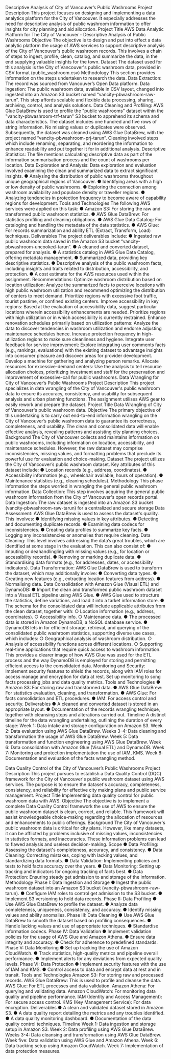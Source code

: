 
Descriptive Analysis of City of Vancouver’s Public Washrooms
Project Description
This project focuses on designing and implementing a data analytics platform for the City of Vancouver. It especially addresses the need for descriptive analysis of public washroom information to offer insights for city planning and aid allocation.
Project Title
AWS Data Analytic Platform for The City of Vancouver - Descriptive Analysis of Public Washrooms
Objective
The objective is to design and put into effect a data analytic platform the usage of AWS services to support descriptive analysis of the City of Vancouver's public washroom records.  This involves a chain of steps to ingest, profile, clean, catalog, and summarize the data, in the end supplying valuable insights for the town.
Dataset
The dataset used for this analysis is the City of Vancouver's public washroom data, provided in CSV format (public_washroom.csv)
Methodology
This section provides information on the steps undertaken to research the data.
Data Extraction: The record was sourced from Vancouver’s Open Data platform.
Data Ingestion: The public washroom data, available in CSV layout, changed into ingested into an Amazon S3 bucket named “vancity-pbwashroom-raw-tarun”. This step affords scalable and flexible data processing, sharing, archiving, control, and analysis solutions.
Data Cleaning and Profiling: AWS Glue DataBrew is used to profile the "public washrooms" dataset within the "vancity-pbwashroom-trf-tarun" S3 bucket to apprehend its schema and data characteristics. The dataset includes one hundred and five rows of string information.  No missing values or duplicates were observed.  Subsequently, the dataset was cleaned using AWS Glue DataBrew, with the project named “vancity-pbwashroom-prj-tarun”.  Cleaning involved steps which include renaming, separating, and reordering the information to enhance readability and put together it for in additional analysis.
Descriptive Statistics: The file mentions calculating descriptive data as part of the information summarisation process and the count of washrooms per location.
Data Exploration and Analysis: 
Data exploration and evaluation involved examining the clean and summarized data to extract significant insights.
●	Analysing the distribution of public washrooms throughout unique geographical regions of Vancouver.
●	Identifying areas with a high or low density of public washrooms.
●	Exploring the connection among washroom availability and populace density or traveller regions.
●	Analyzing tendencies in protection frequency to become aware of capability regions for development.
Tools and Technologies
The following AWS services were applied on this task:
●	Amazon S3: For storing the raw and transformed public washroom statistics.
●	AWS Glue DataBrew: For statistics profiling and cleaning obligations.
●	AWS Glue Data Catalog: For cataloging and handling the metadata of the data statistics.
●	AWS Glue: For records summarization and ability ETL (Extract, Transform, Load) techniques.
Deliverables
The project deliverables include:
●	Ingested raw public washroom data saved in the Amazon S3 bucket “vancity-pbwashroom-uncooked-tarun”.
●	A cleaned and converted dataset, prepared for analysis.
●	A statistics catalog in AWS Glue Data Catalog, offering metadata management.
●	Summarized data, providing key descriptive statistics.
●	Descriptive analysis of the public washroom facts, including insights and traits related to distribution, accessibility, and protection.
●	A cost estimate for the AWS resources used within the assignment.
Recommendations:
Optimize washroom distribution based on location utilization: Analyze the summarized facts to perceive locations with high public washroom utilization and recommend optimizing the distribution of centers to meet demand. Prioritize regions with excessive foot traffic, tourist pastime, or confined existing centers.
Improve accessibility in key regions: Based at the evaluation of accessibility data, suggest particular locations wherein accessibility enhancements are needed. Prioritize regions with high utilization or in which accessibility is currently restrained.
Enhance renovation schedules primarily based on utilization patterns: Analyze the data to discover tendencies in washroom utilization and endorse adjusting maintenance schedules hence. Increase protection frequency in high-utilization regions to make sure cleanliness and hygiene.
Integrate user feedback for service improvement: Explore integrating user comments facts (e.g., rankings, evaluations) with the existing dataset to advantage insights into consumer pleasure and discover areas for provider development. Develop a machine for gathering and analyzing person remarks.
Allocate resources for excessive-demand centers: Use the analysis to tell resource allocation choices, prioritizing investment and staff for the preservation and improvement of excessive-call for public washrooms.
Data Wrangling for City of Vancouver’s Public Washrooms
Project Description
This project specializes in data wrangling of the City of Vancouver's public washroom data to ensure its accuracy, consistency, and usability for subsequent analysis and urban planning functions. The assignment utilises AWS gear to easily rework and prepare the dataset.
Project Title
Data Wrangling of City of Vancouver's public washroom data.
Objective
The primary objective of this undertaking is to carry out end-to-end information wrangling on the City of Vancouver’s public washroom data to guarantee its correctness, completeness, and usability. The clean and consolidated data will enable effective analysis, revealing patterns and assisting city planning choices.
Background
The City of Vancouver collects and maintains information on public washrooms, including information on location, accessibility, and maintenance schedules. However, the raw dataset may comprise inconsistencies, missing values, and formatting problems that preclude its powerful use for evaluation and choice-making.
Dataset
The project utilizes the City of Vancouver’s public washroom dataset. Key attributes of this dataset include:
●	Location records (e.g., address, coordinates).
●	Accessibility information (e.g., wheelchair available, hours of operation).
●	Maintenance statistics (e.g., cleaning schedules).
Methodology
This phase information the steps worried in wrangling the general public washroom information.
Data Collection: This step involves acquiring the general public washroom information from the City of Vancouver's open records portal.
Data Ingestion: The raw dataset is ingested into an Amazon S3 bucket (vancity-pbwashroom-raw-tarun) for a centralized and secure storage
Data Assessment: AWS Glue DataBrew is used to assess the dataset's quality. This involves:
●	Identifying missing values in key attributes.
●	Detecting and documenting duplicate records.
●	Examining data codecs for inconsistencies.
●	Creating data profiles to summarize key facts.
●	Logging any inconsistencies or anomalies that require cleaning.
Data Cleaning: This level involves addressing the data’s great troubles, which are identified at some stage in the evaluation. This can also consist of:
●	Imputing or deahandlingling with missing values (e.g., for location or accessibility records).
●	Removing or marking duplicate data.
●	Standardising data formats (e.g., for addresses, dates, or accessibility indicators).
Data Transformation: AWS Glue DataBrew is used to transform the dataset, which may additionally involve:
●	Converting data types.
●	Creating new features (e.g., extracting location features from address).
●	Normalising data.
Data Consolidation with Amazon Glue (Visual ETL) and DynamoDB:
●	Import the clean and transformed public washroom dataset into a Visual ETL pipeline using AWS Glue.
●	AWS Glue used to structure the statistics, define variations, and load it into a tarket information store.
●	The schema for the consolidated data will include applicable attributes from the clean dataset, together with:
○	Location information (e.g., address, coordinates).
○	Accessibility info.
○	Maintenance data.
●	The processed data is stored in Amazon DynamoDB, a NoSQL database service.
●	DynamoDB lets in for efficient storage, retrieval, and querying of the consolidated public washroom statistics, supporting diverse use cases, which includes:
○	Geographical analysis of washroom distribution.
○	Analysis of accessibility functions across different locations.
○	Supporting real-time applications that require quick access to washroom information.
This provides a clearer image of how AWS Glue was used for the ETL process and the way DynamoDB is employed for storing and permitting efficient access to the consolidated data.
Monitoring and Security: Implement security features to shield the records, along with IAM roles for access manage and encryption for data at rest. Set up monitoring to song facts processing jobs and data quality metrics.
Tools and Technologies
●	Amazon S3: For storing raw and transformed data.
●	AWS Glue DataBrew: For statistics evaluation, cleaning, and transformation.
●	AWS Glue: For facts consolidation and ETL procedures.
●	IAM: For access control and security.
Deliverables
●	A cleaned and converted dataset is stored in an appropriate layout.
●	Documentation of the records wrangling technique, together with cleansing steps and alterations carried out.
Timeline
A distinct timeline for the data wrangling undertaking, outlining the duration of every stage:
Week 1: Data intake and storage configuration on Amazon S3.
Week 2: Data evaluation using AWS Glue DataBrew.
Weeks 3–4: Data cleaning and transformation the usage of AWS Glue DataBrew.
Week 5: Data transformation and function engineering using AWS Glue DataBrew.
Week 6: Data consolidation with Amazon Glue (Visual ETL) and DynamoDB.
Week 7: Monitoring and protection implementation the use of IAM, KMS.
Week 8: Documentation and evaluation of the facts wrangling method.

Data Quality Control of the City of Vancouver’s Public Washrooms
Project Description
This project pursues to establish a Data Quality Control (DQC) framework for the City of Vancouver's public washroom dataset using AWS services. The purpose is to ensure the dataset's accuracy, completeness, consistency, and reliability for effective city making plans and public service management.
Project Title
Implementing data quality control for public washroom data with AWS.
Objective
The objective is to implement a complete Data Quality Control framework the use of AWS to ensure the public washroom dataset is clean, correct, and reliable. This framework will assist knowledgeable choice-making regarding the allocation of resources and enhancements to public offerings.
Background
The City of Vancouver's public washroom data is critical for city plans. However, like many datasets, it can be afflicted by problems inclusive of missing values, inconsistencies in statistics formats, and inaccuracies. These information problems can lead to flawed analysis and useless decision-making.
Scope
●	Data Profiling: Assessing the dataset's completeness, accuracy, and consistency.
●	Data Cleaning: Correcting mistakes, coping with lacking values, and standardizing data formats.
●	Data Validation: Implementing policies and tests to hold facts accuracy over the years.
●	Data Monitoring: Setting up tracking and indicators for ongoing tracking of facts best.
●	Data Protection: Ensuring steady get admission to and storage of the information.
Methodology
Phase I: Data Ingestion and Storage 
●	Ingest the public washroom dataset into an Amazon S3 bucket (vancity-pbwashroom-raw-tarun).
●	Configure IAM roles to control get admission to the S3 bucket.
●	Implement S3 versioning to hold data records.
Phase II: Data Profiling
●	Use AWS Glue DataBrew to profile the dataset.
●	Analyze data completeness, uniqueness, consistency, and accuracy.
●	Identify missing values and ability anomalies.
Phase III: Data Cleaning
●	Use AWS Glue DataBrew to smooth the dataset based on profiling consequences.
●	Handle lacking values and use of appropriate techniques.
●	Standardise information codecs.
Phase IV: Data Validation
●	Implement validation policies for the usage of AWS Glue and Amazon Athena.
●	Ensure data integrity and accuracy.
●	Check for adherence to predefined standards.
Phase V: Data Monitoring
●	Set up tracking the use of Amazon CloudWatch.
●	Track statistics, high-quality metrics and pipeline overall performance.
●	Implement alerts for any deviations from expected quality levels.
Phase VI: Data Protection
●	Implement security features with the use of IAM and KMS.
●	Control access to data and encrypt data at rest and in transit.
Tools and Technologies
Amazon S3: For storing raw and processed records.
AWS Glue DataBrew: This is used to profile and cleanse the data.
AWS Glue: For ETL processes and data validation.
Amazon Athena: For querying and validating data.
Amazon CloudWatch: For monitoring data quality and pipeline performance.
IAM (Identity and Access Management): For secure access control.
KMS (Key Management Service): For data encryption.
Deliverables
●	A clean and validated dataset stored in Amazon S3.
●	A data quality report detailing the metrics and any troubles identified.
●	A data quality monitoring dashboard.
●	Documentation of the data quality control techniques.
Timeline
Week 1: Data ingestion and storage setup in Amazon S3.
Week 2: Data profiling using AWS Glue DataBrew.
Weeks 3-4: Data cleansing and transformation using AWS Glue DataBrew.
Week five: Data validation using AWS Glue and Amazon Athena.
Week 6: Data tracking setup using Amazon CloudWatch.
Week 7: Implementation of data protection measures.


